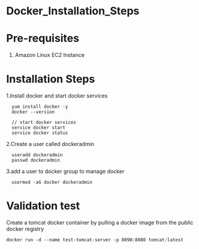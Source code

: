 # Docker_Installation_Steps
# Pre-requisites
  1.  Amazon Linux EC2 Instance
  
# Installation Steps
1.Install docker and start docker services

      yum install docker -y
      docker --version 

      // start docker services
      service docker start
      service docker status

2.Create a user called dockeradmin

      useradd dockeradmin
      passwd dockeradmin

3.add a user to docker group to manage docker

      usermod -aG docker dockeradmin
      
      
#  Validation test
Create a tomcat docker container by pulling a docker image from the public docker registry

    docker run -d --name test-tomcat-server -p 8090:8080 tomcat:latest
